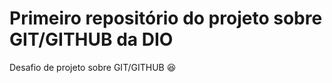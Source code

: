 # Primeiro repositório do projeto sobre GIT/GITHUB da DIO

Desafio de projeto sobre GIT/GITHUB :laughing:
